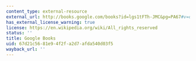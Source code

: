 ```yaml
---
content_type: external-resource
external_url: http://books.google.com/books?id=lgs1tFTh-JMC&pg=PA67#v=onepage
has_external_license_warning: true
license: https://en.wikipedia.org/wiki/All_rights_reserved
status: ''
title: Google Books
uid: 67d21c56-81e9-4f2f-a2d7-afda540d03f5
wayback_url: ''
---
```

